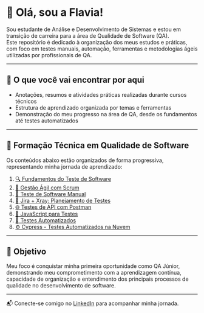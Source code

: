 # 👋 Olá, sou a Flavia!

Sou estudante de Análise e Desenvolvimento de Sistemas e estou em transição de carreira para a área de Qualidade de Software (QA).  
Este repositório é dedicado à organização dos meus estudos e práticas, com foco em testes manuais, automação, ferramentas e metodologias ágeis utilizadas por profissionais de QA.

---

## 💼 O que você vai encontrar por aqui

- Anotações, resumos e atividades práticas realizadas durante cursos técnicos
- Estrutura de aprendizado organizada por temas e ferramentas
- Demonstração do meu progresso na área de QA, desde os fundamentos até testes automatizados

---

## 📘 Formação Técnica em Qualidade de Software

Os conteúdos abaixo estão organizados de forma progressiva, representando minha jornada de aprendizado:

1. [🔍 Fundamentos do Teste de Software](./fundamentos-teste-software/README.md)  
2. [🚀 Gestão Ágil com Scrum](./gestao-agil-scrum/README.md)  
3. [🧪 Teste de Software Manual](./teste-software-manual/README.md)  
4. [📌 Jira + Xray: Planejamento de Testes](./jira-xray/README.md)  
5. [🌐 Testes de API com Postman](./postman-testes-apis/README.md)  
6. [📜 JavaScript para Testes](./javascript-para-testes/README.md)  
7. [🤖 Testes Automatizados](./testes-automatizados/README.md)  
8. [⚙️ Cypress - Testes Automatizados na Nuvem](./cypress/README.md)

---

## 🎯 Objetivo

Meu foco é conquistar minha primeira oportunidade como QA Júnior, demonstrando meu comprometimento com a aprendizagem contínua, capacidade de organização e entendimento dos principais processos de qualidade no desenvolvimento de software.

---

📬 Conecte-se comigo no [LinkedIn](https://www.linkedin.com/in/flavia-qa/) para acompanhar minha jornada.


